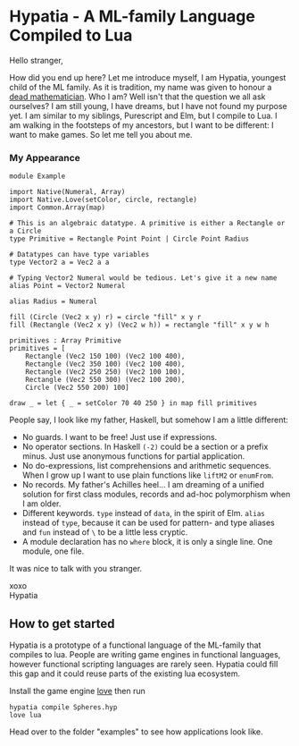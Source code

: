 # Hypatia - A ML-family Language Compiled to Lua
Hello stranger,


How did you end up here? Let me introduce myself, I am Hypatia, youngest child of the ML family. As it is tradition, my name was given to honour a [dead mathematician](https://en.wikipedia.org/wiki/Hypatia). Who I am? Well isn't that the question we all ask ourselves? I am still young, I have dreams, but I have not found my purpose yet. I am similar to my siblings, Purescript and Elm, but I compile to Lua. I am walking in the footsteps of my ancestors, but I want to be different: I want to make games. So let me tell you about me.

### My Appearance
```
module Example

import Native(Numeral, Array)
import Native.Love(setColor, circle, rectangle)
import Common.Array(map)

# This is an algebraic datatype. A primitive is either a Rectangle or a Circle
type Primitive = Rectangle Point Point | Circle Point Radius

# Datatypes can have type variables
type Vector2 a = Vec2 a a

# Typing Vector2 Numeral would be tedious. Let's give it a new name
alias Point = Vector2 Numeral

alias Radius = Numeral

fill (Circle (Vec2 x y) r) = circle "fill" x y r
fill (Rectangle (Vec2 x y) (Vec2 w h)) = rectangle "fill" x y w h

primitives : Array Primitive
primitives = [
    Rectangle (Vec2 150 100) (Vec2 100 400),
    Rectangle (Vec2 350 100) (Vec2 100 400),
    Rectangle (Vec2 250 250) (Vec2 100 100),
    Rectangle (Vec2 550 300) (Vec2 100 200),
    Circle (Vec2 550 200) 100]

draw _ = let { _ = setColor 70 40 250 } in map fill primitives
```

People say, I look like my father, Haskell, but somehow I am a little different:

* No guards. I want to be free! Just use if expressions.
* No operator sections. In Haskell `(-2)` could be a section or a prefix minus. Just use anonymous functions for partial application.
* No do-expressions, list comprehensions and arithmetic sequences. When I grow up I want to use plain functions like `liftM2` or `enumFrom`.
* No records. My father's Achilles heel... I am dreaming of a unified solution for first class modules, records and ad-hoc polymorphism when I am older.
* Different keywords. `type` instead of `data`, in the spirit of Elm. `alias` instead of `type`, because it can be used for pattern- and type aliases and `fun` instead of `\` to be a little less cryptic.
* A module declaration has no `where` block, it is only a single line. One module, one file.

It was nice to talk with you stranger.


xoxo  
Hypatia

## How to get started
Hypatia is a prototype of a functional language of the ML-family that compiles to lua.
People are writing game engines in functional languages, however functional scripting languages are rarely seen.
Hypatia could fill this gap and it could reuse parts of the existing lua ecosystem.

Install the game engine [love](https://love2d.org) then run
```
hypatia compile Spheres.hyp
love lua
```

Head over to the folder "examples" to see how applications look like.
